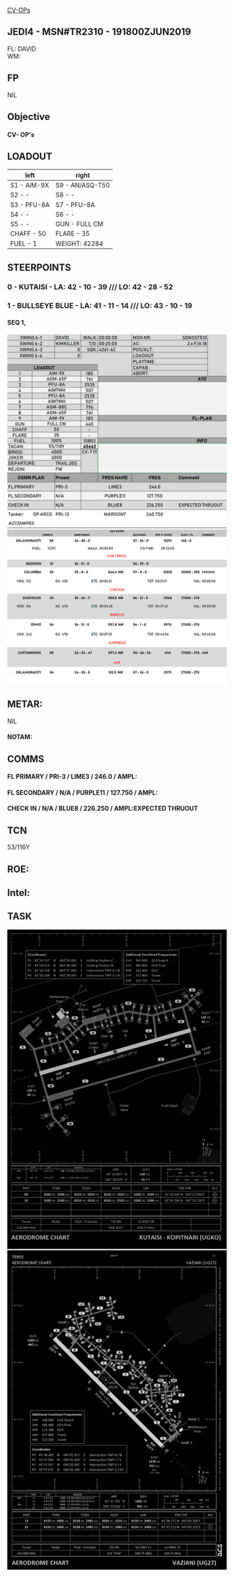 [CV-OPs](/CVOPS/cvops.md)

## JEDI4 - MSN#TR2310 - 191800ZJUN2019

FL: DAVID  
WM: 


## FP
NIL		
					

## Objective
#### CV- OP's



## LOADOUT

left | right
----- | -----
S1 - AIM-9X | S9 - AN/ASQ-T50
S2 - - | S8 - -
S3 - PFU-8A | S7 - PFU-8A
S4 - - | S6 - -
S5 - - | GUN - FULL CM
CHAFF - 50 | FLARE - 35
FUEL - 1 | WEIGHT: 42284



## STEERPOINTS
### 0 - KUTAISI - LA:  42 - 10 - 39 /// LO:  42 - 28 - 52
### 1 - BULLSEYE BLUE - LA:  41 - 11 - 14 /// LO:  43 - 10 - 19




#### SEQ 1, 


![MDC1](MDC10.PNG)
![MDC1](MDC20.PNG)


## METAR: 
NIL

#### NOTAM: 



## COMMS
#### FL PRIMARY / PRI-3 / LIME3 / 246.0 / AMPL:
#### FL SECONDARY / N/A / PURPLE11 / 127.750 / AMPL:
#### CHECK IN / N/A / BLUE8 / 226.250 / AMPL:EXPECTED THRUOUT


## TCN
53/116Y	
 

## ROE:


## Intel:


## TASK

![UGKO](/FLIPS/UGKO_GND.png)
![UG27](/FLIPS/UG27_GND_INVERTED.png)


